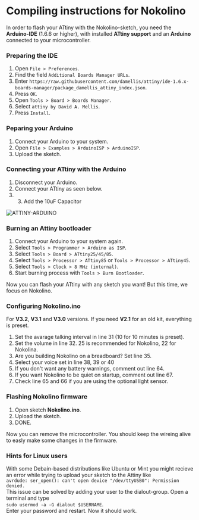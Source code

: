 # Compiling instructions for Nokolino

In order to flash your ATtiny with the Nokolino-sketch, you need the **Arduino-IDE** (1.6.6 or higher), with installed **ATtiny support** and an **Arduino** connected to your microcontroller.

### Preparing the IDE  
 
1. Open ``` File > Preferences ```.  
2. Find the field ``` Additional Boards Manager URLs ```.  
3. Enter ``` https://raw.githubusercontent.com/damellis/attiny/ide-1.6.x-boards-manager/package_damellis_attiny_index.json ```.  
4. Press ``` OK ```.  
5. Open ``` Tools > Board > Boards Manager ```.  
6. Select ``` attiny by David A. Mellis ```.  
7. Press ``` Install ```.

### Peparing your Arduino  

1. Connect your Arduino to your system.  
2. Open ``` File > Examples > ArduinoISP > ArduinoISP ```.  
3. Upload the sketch.

### Connecting your ATtiny with the Arduino  

1. Disconnect your Arduino.
2. Connect your ATtiny as seen below.
3. 3. Add the 10uF Capacitor    
   
![ATTINY-ARDUINO](http://www.nikolairadke.de/NOKOlino_2/attiny_steckplatine.png)  
  
### Burning an Attiny bootloader  

1. Connect your Arduino to your system again.  
2. Select ``` Tools > Programmer > Arduino as ISP ```.  
3. Select ``` Tools > Board > ATtiny25/45/85 ```.  
4. Select ``` Tools > Processor > ATtiny85 ``` or ``` Tools > Processor > ATtiny45 ```.  
5. Select ``` Tools > Clock > 8 MHz (internal) ```.  
6. Start burning process with ``` Tools > Burn Bootloader ```.  

Now you can flash your ATtiny with any sketch you want! But this time, we focus on Nokolino.  

### Configuring Nokolino.ino

For **V3.2**, **V3.1** and **V3.0** versions. If you need **V2.1** for an old kit, everything is preset.  

1. Set the avarage talking interval in line 31 (10 for 10 minutes is preset).  
2. Set the volume in line 32. 25 is recommended for Nokolino, 22 for Nokolina.  
3. Are you building Nokolino on a breadboard? Set line 35.  
4. Select your voice set in line 38, 39 or 40  
5. If you don't want any battery warnings, comment out line 64.  
6. If you want Nokolino to be quiet on startup, comment out line 67.  
7. Check line 65 and 66 if you are using the optional light sensor.  

### Flashing Nokolino firmware
  
1. Open sketch **Nokolino.ino**.  
2. Upload the sketch.  
3. DONE.  

Now you can remove the microcontroller. You should keep the wireing alive to easly make some changes in the firmware.  

### Hints for Linux users
With some Debain-based distributions like Ubuntu or Mint you might recieve an error while trying to upload your sketch to the Attiny like  
``` avrdude: ser_open(): can't open device "/dev/ttyUSB0": Permission denied. ```  
This issue can be solved by adding your user to the dialout-group. Open a terminal and type  
``` sudo usermod -a -G dialout $USERNAME ```.  
Enter your password and restart. Now it should work.
